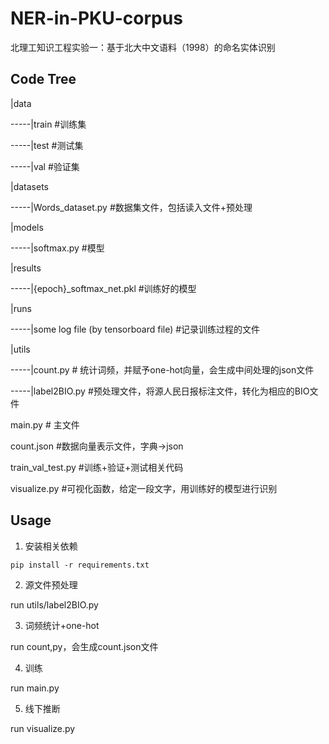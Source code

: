 # NER-in-PKU-corpus
北理工知识工程实验一：基于北大中文语料（1998）的命名实体识别

## Code Tree

|data

-----|train #训练集

-----|test #测试集

-----|val #验证集

|datasets

-----|Words_dataset.py #数据集文件，包括读入文件+预处理

|models

-----|softmax.py #模型

|results

-----|{epoch}_softmax_net.pkl #训练好的模型

|runs

-----|some log file (by tensorboard file) #记录训练过程的文件

|utils

-----|count.py # 统计词频，并赋予one-hot向量，会生成中间处理的json文件

-----|label2BIO.py #预处理文件，将源人民日报标注文件，转化为相应的BIO文件

main.py # 主文件

count.json #数据向量表示文件，字典->json

train_val_test.py #训练+验证+测试相关代码

visualize.py #可视化函数，给定一段文字，用训练好的模型进行识别


## Usage

1. 安装相关依赖

```
pip install -r requirements.txt
```

2. 源文件预处理

run utils/label2BIO.py

3. 词频统计+one-hot

run count,py，会生成count.json文件

4. 训练

run main.py

5. 线下推断

run visualize.py
